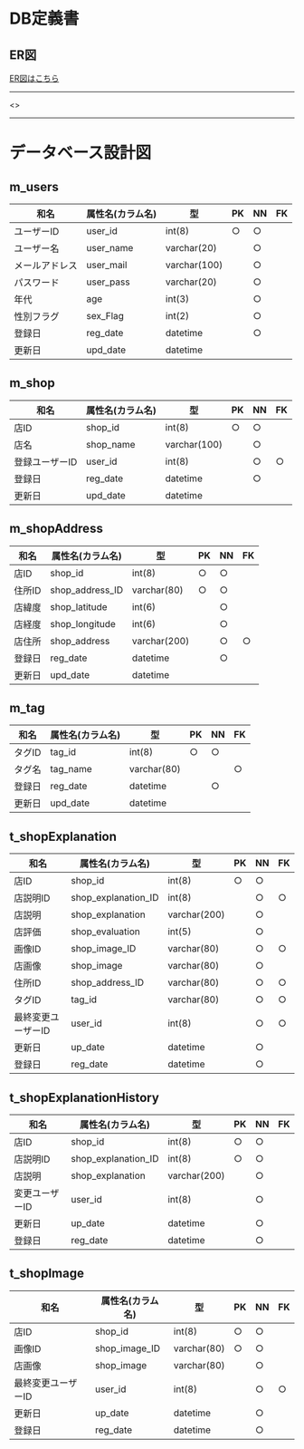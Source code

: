 # DB定義書
## ER図
[ER図はこちら](https://github.com/Aso2001008/KaraageYakisobaPan/blob/main/DB/ER.md)

*****
<>

*****

# データベース設計図

## m_users

|和名|属性名(カラム名)|型|PK|NN|FK|
|---|-----|--|--|--|--|
|ユーザーID|user_id|int(8)|○|○||
|ユーザー名|user_name|varchar(20)||○||
|メールアドレス|user_mail|varchar(100)||○||
|パスワード|user_pass|varchar(20)||○||
|年代|age|int(3)||○||
|性別フラグ|sex_Flag|int(2)||○||
|登録日|reg_date|datetime||○||
|更新日|upd_date|datetime||||

## m_shop

|和名|属性名(カラム名)|型|PK|NN|FK|
|---|-----|--|--|--|--|
|店ID|shop_id|int(8)|○|○||
|店名|shop_name|varchar(100)||○||
|登録ユーザーID|user_id|int(8)||○|○|
|登録日|reg_date|datetime||○||
|更新日|upd_date|datetime||||

## m_shopAddress

|和名|属性名(カラム名)|型|PK|NN|FK|
|---|-----|--|--|--|--|
|店ID|shop_id|int(8)|○|○||
|住所ID|shop_address_ID|varchar(80)|○|○||
|店緯度|shop_latitude|int(6)||○||
|店経度|shop_longitude|int(6)||○||
|店住所|shop_address|varchar(200)||○|○|
|登録日|reg_date|datetime||○||
|更新日|upd_date|datetime||||

## m_tag

|和名|属性名(カラム名)|型|PK|NN|FK|
|---|-----|--|--|--|--|
|タグID|tag_id|int(8)|○|○||
|タグ名|tag_name|varchar(80)|||○|
|登録日|reg_date|datetime||○||
|更新日|upd_date|datetime||||

## t_shopExplanation

|和名|属性名(カラム名)|型|PK|NN|FK|
|---|-----|--|--|--|--|
|店ID|shop_id|int(8)|○|○||
|店説明ID|shop_explanation_ID|int(8)||○|○|
|店説明|shop_explanation|varchar(200)||○||
|店評価|shop_evaluation|int(5)||○||
|画像ID|shop_image_ID|varchar(80)||○|○|
|店画像|shop_image|varchar(80)||○||
|住所ID|shop_address_ID|varchar(80)||○|○|
|タグID|tag_id|varchar(80)||○|○|
|最終変更ユーザーID|user_id|int(8)||○|○|
|更新日|up_date|datetime||○||
|登録日|reg_date|datetime||○||

## t_shopExplanationHistory

|和名|属性名(カラム名)|型|PK|NN|FK|
|---|-----|--|--|--|--|
|店ID|shop_id|int(8)|○|○||
|店説明ID|shop_explanation_ID|int(8)|○|○||
|店説明|shop_explanation|varchar(200)||○||
|変更ユーザーID|user_id|int(8)||○||
|更新日|up_date|datetime||○||
|登録日|reg_date|datetime||○||

## t_shopImage

|和名|属性名(カラム名)|型|PK|NN|FK|
|---|-----|--|--|--|--|
|店ID|shop_id|int(8)|○|○||
|画像ID|shop_image_ID|varchar(80)|○|○||
|店画像|shop_image|varchar(80)||○||
|最終変更ユーザーID|user_id|int(8)||○|○|
|更新日|up_date|datetime||○||
|登録日|reg_date|datetime||○||

